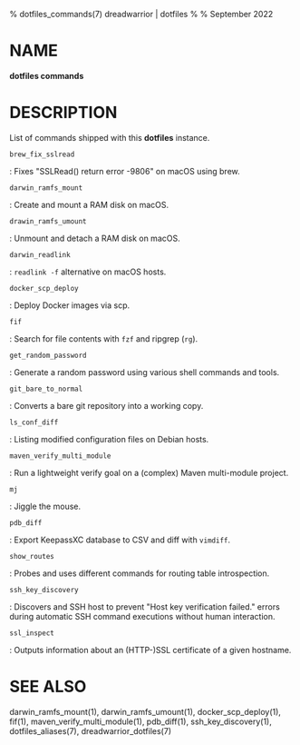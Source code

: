 % dotfiles_commands(7) dreadwarrior | dotfiles
%
% September 2022

# NAME

**dotfiles commands**

# DESCRIPTION

List of commands shipped with this **dotfiles** instance.

`brew_fix_sslread`

:   Fixes "SSLRead() return error -9806" on macOS using brew.

`darwin_ramfs_mount`

:   Create and mount a RAM disk on macOS.

`drawin_ramfs_umount`

:   Unmount and detach a RAM disk on macOS.

`darwin_readlink`

:   `readlink -f` alternative on macOS hosts.

`docker_scp_deploy`

:   Deploy Docker images via scp.

`fif`

:   Search for file contents with `fzf` and ripgrep (`rg`).

`get_random_password`

:   Generate a random password using various shell commands and tools.

`git_bare_to_normal`

:   Converts a bare git repository into a working copy.

`ls_conf_diff`

:   Listing modified configuration files on Debian hosts.

`maven_verify_multi_module`

:   Run a lightweight verify goal on a (complex) Maven multi-module project.

`mj`

:   Jiggle the mouse.

`pdb_diff`

:   Export KeepassXC database to CSV and diff with `vimdiff`.

`show_routes`

:   Probes and uses different commands for routing table introspection.

`ssh_key_discovery`

:   Discovers and SSH host to prevent "Host key verification failed." errors
    during automatic SSH command executions without human interaction.

`ssl_inspect`

:   Outputs information about an (HTTP-)SSL certificate of a given hostname.

# SEE ALSO

darwin_ramfs_mount(1), darwin_ramfs_umount(1), docker_scp_deploy(1), fif(1),
maven_verify_multi_module(1), pdb_diff(1), ssh_key_discovery(1), 
dotfiles_aliases(7), dreadwarrior_dotfiles(7)
